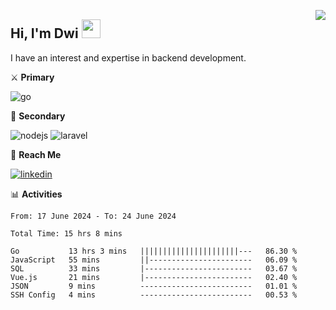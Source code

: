[<img src="https://komarev.com/ghpvc/?username=masred&color=green&style=flat-square&label=Profile+Views" align="right">](github.com/masred)

## Hi, I'm Dwi <img src="https://raw.githubusercontent.com/MartinHeinz/MartinHeinz/master/wave.gif" width="30px">

I have an interest and expertise in backend development.

⚔️ **Primary**

![go](https://img.shields.io/badge/---?logo=go&label=Golang&style=social)

🔪 **Secondary**

![nodejs](https://img.shields.io/badge/---?logo=node.js&label=Node.js&style=social&logoColor=green)
![laravel](https://img.shields.io/badge/---?logo=laravel&label=Laravel&style=social)

🔗 **Reach Me**

[![linkedin](https://img.shields.io/badge/---?logo=linkedin&label=LinkedIn&style=social)](https://linkedin.com/in/dwifitriyanto)

📊 **Activities**

<!--START_SECTION:waka-->

```all_time
From: 17 June 2024 - To: 24 June 2024

Total Time: 15 hrs 8 mins

Go           13 hrs 3 mins   ||||||||||||||||||||||---   86.30 %
JavaScript   55 mins         ||-----------------------   06.09 %
SQL          33 mins         |------------------------   03.67 %
Vue.js       21 mins         |------------------------   02.40 %
JSON         9 mins          -------------------------   01.01 %
SSH Config   4 mins          -------------------------   00.53 %
```

<!--END_SECTION:waka-->
